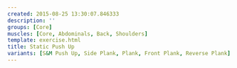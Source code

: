 ```yaml
---
created: 2015-08-25 13:30:07.846333
description: ''
groups: [Core]
muscles: [Core, Abdominals, Back, Shoulders]
template: exercise.html
title: Static Push Up
variants: [S&M Push Up, Side Plank, Plank, Front Plank, Reverse Plank]
---
```

